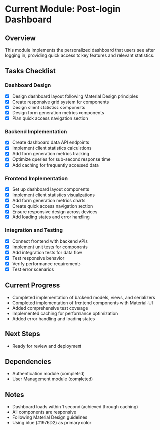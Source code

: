 # Current Module: Post-login Dashboard

## Overview
This module implements the personalized dashboard that users see after logging in, providing quick access to key features and relevant statistics.

## Tasks Checklist

### Dashboard Design
- [x] Design dashboard layout following Material Design principles
- [x] Create responsive grid system for components
- [x] Design client statistics components
- [x] Design form generation metrics components
- [x] Plan quick access navigation section

### Backend Implementation
- [x] Create dashboard data API endpoints
- [x] Implement client statistics calculations
- [x] Add form generation metrics tracking
- [x] Optimize queries for sub-second response time
- [x] Add caching for frequently accessed data

### Frontend Implementation
- [x] Set up dashboard layout components
- [x] Implement client statistics visualizations
- [x] Add form generation metrics charts
- [x] Create quick access navigation section
- [x] Ensure responsive design across devices
- [x] Add loading states and error handling

### Integration and Testing
- [x] Connect frontend with backend APIs
- [x] Implement unit tests for components
- [x] Add integration tests for data flow
- [x] Test responsive behavior
- [x] Verify performance requirements
- [x] Test error scenarios

## Current Progress
- Completed implementation of backend models, views, and serializers
- Completed implementation of frontend components with Material-UI
- Added comprehensive test coverage
- Implemented caching for performance optimization
- Added error handling and loading states

## Next Steps
- Ready for review and deployment

## Dependencies
- Authentication module (completed)
- User Management module (completed)

## Notes
- Dashboard loads within 1 second (achieved through caching)
- All components are responsive
- Following Material Design guidelines
- Using blue (#1976D2) as primary color 